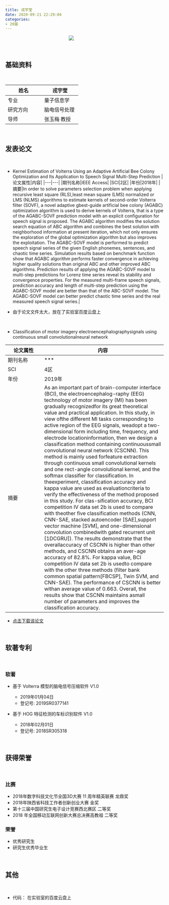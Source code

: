 ```yaml
---
title: 戎宇莹
date: 2020-09-21 22:29:04
categories:
- 20届
---
```


<div style="width:20%;padding-left:40%">

![](https://gitee.com/stargzzx/studentimages/raw/master/20_0.jpg)

</div>

<br/>

## 基础资料

<br/>

|姓名|戎宇莹|
|---|---|
|专业|量子信息学|
|研究方向|脑电信号处理|
|导师|张玉梅 教授|

<br/>

## 发表论文

<br/>

- Kernel Estimation of Volterra Using an Adaptive Artificial Bee Colony Optimization and Its Application to Speech Signal Multi-Step Prediction
|论文属性|内容|
|---|---|
|期刊名称|IEEE Access|
|SCI|2区|
|年份|2018年|
|摘要|In order to solve parameters selection problem when applying recursive least square (RLS),least mean square (LMS) normalized or LMS (NLMS) algorithms to estimate kernels of second-order Volterra filter (SOVF), a novel adaptive gbest-guide artificial bee colony (AGABC) optimization algorithm is used to derive kernels of Volterra, that is a type of the AGABC-SOVF prediction model with an explicit configuration for speech signal is proposed. The AGABC algorithm modifies the solution search equation of ABC algorithm and combines the best solution with neighborhood information at present iteration, which not only ensures the exploration of the global optimization algorithm but also improves the exploitation. The AGABC-SOVF model is performed to predict speech signal series of the given English phonemes, sentences, and chaotic time series. Simulation results based on benchmark function show that AGABC algorithm performs faster convergence in achieving higher quality solutions than original ABC and other improved ABC algorithms. Prediction results of applying the AGABC-SOVF model to multi-step predictions for Lorenz time series reveal its stability and convergence properties. For the measured multi-frame speech signals, prediction accuracy and length of multi-step prediction using the AGABC-SOVF model are better than that of the ABC-SOVF model. The AGABC-SOVF model can better predict chaotic time series and the real measured speech signal series.|

- 由于论文文件太大，放在了实验室百度云盘上

<br/>

- Classification of motor imagery electroencephalographysignals using continuous small convolutionalneural network

|论文属性|内容|
|---|---|
|期刊名称|***|
|SCI|4区|
|年份|2019年|
|摘要|As an important part of brain-computer interface (BCI), the electroencephalog-raphy (EEG) technology of motor imagery (MI) has been gradually recognizedfor its great theoretical value and practical application. In this study, in view ofthe different MI tasks corresponding to active region of the EEG signals, weadopt a two-dimensional form including time, frequency, and electrode locationinformation, then we design a classification method containing continuoussmall convolutional neural network (CSCNN). This method is mainly used forfeature extraction through continuous small convolutional kernels and one rect-angle convolutional kernel, and the softmax classifier for classification. In theexperiment, classification accuracy and kappa value are used as evaluationcriteria to verify the effectiveness of the method proposed in this study. For clas-sification accuracy, BCI competition IV data set 2b is used to compare with theother five classification methods (CNN, CNN-SAE, stacked autoencoder [SAE],support vector machine [SVM], and one-dimensional convolution combinedwith gated recurrent unit [1DCGRU]). The results demonstrate that the overallaccuracy of CSCNN is higher than other methods, and CSCNN obtains an aver-age accuracy of 82.8%. For kappa value, BCI competition IV data set 2b is usedto compare with the other three methods (filter bank common spatial pattern[FBCSP], Twin SVM, and CNN-SAE). The performance of CSCNN is better withan average value of 0.663. Overall, the results show that CSCNN maintains asmall number of parameters and improves the classification accuracy.|
- <a href="https://gitee.com/stargzzx/studentdata/raw/master/Classification%20of%20motor%20imagery%20electroencephalog.pdf">点击下载该论文</a>


<br/>

## 软著专利

<br/>

### 软著

- 基于 Volterra 模型的脑电信号压缩软件 V1.0
	- 2019年01月04日
	- 登记号: 2019SR0377141

- 基于 HOG 特征检测的车标识别软件 V1.0
	- 2018年02月01日
	- 登记号: 2018SR305318

<br/>

## 获得荣誉

<br/>


### 比赛

- 2018年数字科技文化节全国3D大赛 11 周年精英联赛 龙鼎奖
- 2018年陕西省科技工作者创新创业大赛 金奖
- 第十三届中国研究生电子设计竞赛西北赛区 二等奖
- 2018 年全国移动互联网创新大赛总决赛高教祖 二等奖

### 荣誉

- 优秀研究生
- 研究生优秀毕业生

<br/>

## 其他

<br/>

- 代码： 在实验室的百度云盘上

<style type="text/css">
table{width:100%;}
td{min-width:100px;}
</style>
